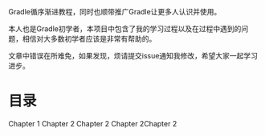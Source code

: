 Gradle循序渐进教程，同时也顺带推广Gradle让更多人认识并使用。

本人也是Gradle初学者，本项目中包含了我的学习过程以及在过程中遇到的问题，相信对大多数初学者应该是非常有帮助的。

文章中错误在所难免，如果发现，烦请提交issue通知我修改，希望大家一起学习进步。

目录
===============
Chapter 1
Chapter 2
Chapter 2
Chapter 2Chapter 2
